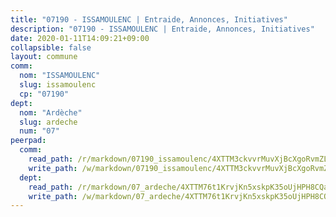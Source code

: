 ```yaml
---
title: "07190 - ISSAMOULENC | Entraide, Annonces, Initiatives"
description: "07190 - ISSAMOULENC | Entraide, Annonces, Initiatives"
date: 2020-01-11T14:09:21+09:00
collapsible: false
layout: commune
comm:
  nom: "ISSAMOULENC"
  slug: issamoulenc
  cp: "07190"
dept:
  nom: "Ardèche"
  slug: ardeche
  num: "07"
peerpad:
  comm:
    read_path: /r/markdown/07190_issamoulenc/4XTTM3ckvvrMuvXjBcXgoRvmZLVrM9NkgdpANhygmLDucBHrX
    write_path: /w/markdown/07190_issamoulenc/4XTTM3ckvvrMuvXjBcXgoRvmZLVrM9NkgdpANhygmLDucBHrX-K3TgUDk9MxbHhk8TEi8GFXpRgjQaopzTkEC4aDSgtbCoMgAdmBTR1sUhpn6EugxbWX9GUH7u38dFUqU9nmPSDVxcVdDaEZNShXibi3gVaKsmEEKh6afdtrXhqYkeByPAm5ZFu6xF
  dept:
    read_path: /r/markdown/07_ardeche/4XTTM76t1KrvjKn5xskpK35oUjHPH8CQaLdMsC4TVbgaVPp9H
    write_path: /w/markdown/07_ardeche/4XTTM76t1KrvjKn5xskpK35oUjHPH8CQaLdMsC4TVbgaVPp9H-K3TgTz6XqMtb1TG26LozWQGWzYCmeEroVRKKCBntm7SADEzfC88gC5qx4GzHEVb3Y3CHH1FRtgCq45v9wokwFBFS6YysdmDNnD29f5C4C6FuF2ZpCUFJZY3XzmFx1kWscUwpw6qR
---
```



